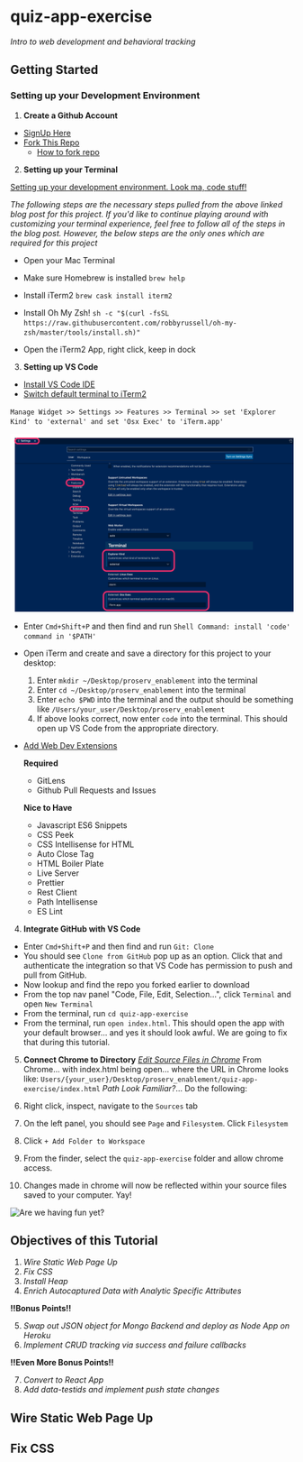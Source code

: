 # quiz-app-exercise
*Intro to web development and behavioral tracking*

## **Getting Started**

### Setting up your Development Environment

1. **Create a Github Account**
- [SignUp Here](https://github.com/signup)
- [Fork This Repo](https://github.com/yalelikeyale/quiz-app-exercise)
  - [How to fork repo](https://docs.github.com/en/get-started/quickstart/fork-a-repo)

2. **Setting up your Terminal** 

[Setting up your development environment. Look ma, code stuff!](https://chiamakaikeanyi.dev/how-to-configure-your-macos-terminal-with-zsh-like-a-pro/)

*The following steps are the necessary steps pulled from the above linked blog post for this project. If you'd like to continue playing around with customizing your terminal experience, feel free to follow all of the steps in the blog post. However, the below steps are the only ones which are required for this project*

- Open your Mac Terminal 

- Make sure Homebrew is installed
`brew help`

- Install iTerm2
`brew cask install iterm2`

- Install Oh My Zsh! 
`sh -c "$(curl -fsSL https://raw.githubusercontent.com/robbyrussell/oh-my-zsh/master/tools/install.sh)"`

- Open the iTerm2 App, right click, keep in dock

3. **Setting up VS Code**

- [Install VS Code IDE](https://code.visualstudio.com/download)
- [Switch default terminal to iTerm2](https://saiankit30.medium.com/how-to-change-the-integrated-terminal-in-vs-code-from-default-to-pro-iterm-ish-5c958e13aada)

`Manage Widget >> Settings >> Features >> Terminal >> set 'Explorer Kind' to 'external' and set 'Osx Exec' to 'iTerm.app'`

![VS Terminal Settings](https://github.com/yalelikeyale/quiz-app-exercise/blob/main/images/tutorial/vs_settings.png?raw=true)

- Enter `Cmd+Shift+P` and then find and run `Shell Command: install 'code' command in '$PATH'`

- Open iTerm and create and save a directory for this project to your desktop:
  1. Enter `mkdir ~/Desktop/proserv_enablement` into the terminal
  2. Enter `cd ~/Desktop/proserv_enablement` into the terminal
  3. Enter `echo $PWD` into the terminal and the output should be something like `/Users/your_user/Desktop/proserv_enablement`
  4. If above looks correct, now enter `code` into the terminal. This should open up VS Code from the appropriate directory. 


- [Add Web Dev Extensions](https://codeforgeek.com/best-visual-studio-code-extensions-web-development/)

  **Required**

  - GitLens
  - Github Pull Requests and Issues

  **Nice to Have**

  - Javascript ES6 Snippets
  - CSS Peek
  - CSS Intellisense for HTML
  - Auto Close Tag
  - HTML Boiler Plate
  - Live Server
  - Prettier
  - Rest Client
  - Path Intellisense
  - ES Lint


4. **Integrate GitHub with VS Code**

- Enter `Cmd+Shift+P` and then find and run `Git: Clone` 
- You should see `Clone from GitHub` pop up as an option. Click that and authenticate the integration so that VS Code has permission to push and pull from GitHub.
- Now lookup and find the repo you forked earlier to download
- From the top nav panel "Code, File, Edit, Selection...", click `Terminal` and open `New Terminal`
- From the terminal, run `cd quiz-app-exercise`
- From the terminal, run `open index.html`. This should open the app with your default browser... and yes it should look awful. We are going to fix that during this tutorial. 

5. **Connect Chrome to Directory**
*[Edit Source Files in Chrome](https://www.sitepoint.com/edit-source-files-in-chrome/)*
From Chrome... with index.html being open... where the URL in Chrome looks like: `Users/{your_user}/Desktop/proserv_enablement/quiz-app-exercise/index.html` *Path Look Familiar?*... Do the following: 

1. Right click, inspect, navigate to the `Sources` tab
2. On the left panel, you should see `Page` and `Filesystem`. Click `Filesystem`
3. Click `+ Add Folder to Workspace`
4. From the finder, select the `quiz-app-exercise` folder and allow chrome access. 
5. Changes made in chrome will now be reflected within your source files saved to your computer. Yay! 

![Are we having fun yet?](https://media.giphy.com/media/LxdS7fXgbjsGc/giphy.gif)
 

## **Objectives of this Tutorial**

1. *Wire Static Web Page Up*
2. *Fix CSS*
3. *Install Heap*
4. *Enrich Autocaptured Data with Analytic Specific Attributes*

**!!Bonus Points!!**

5. *Swap out JSON object for Mongo Backend and deploy as Node App on Heroku*
6. *Implement CRUD tracking via success and failure callbacks*

**!!Even More Bonus Points!!**

7. *Convert to React App*
8. *Add data-testids and implement push state changes*


## **Wire Static Web Page Up**


## **Fix CSS**




